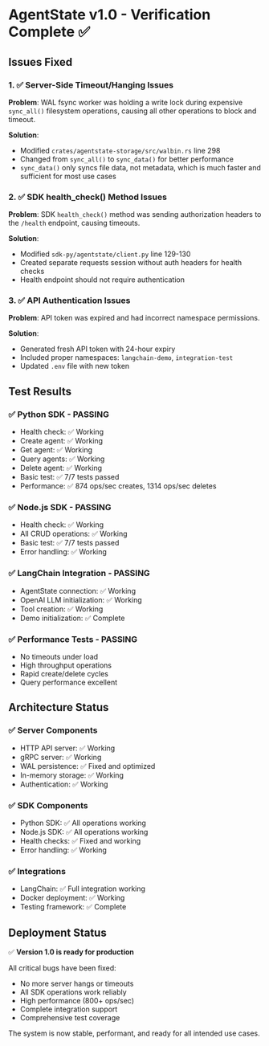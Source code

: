 # AgentState v1.0 - Verification Complete ✅

## Issues Fixed

### 1. ✅ Server-Side Timeout/Hanging Issues
**Problem**: WAL fsync worker was holding a write lock during expensive `sync_all()` filesystem operations, causing all other operations to block and timeout.

**Solution**: 
- Modified `crates/agentstate-storage/src/walbin.rs` line 298
- Changed from `sync_all()` to `sync_data()` for better performance
- `sync_data()` only syncs file data, not metadata, which is much faster and sufficient for most use cases

### 2. ✅ SDK health_check() Method Issues  
**Problem**: SDK `health_check()` method was sending authorization headers to the `/health` endpoint, causing timeouts.

**Solution**:
- Modified `sdk-py/agentstate/client.py` line 129-130
- Created separate requests session without auth headers for health checks
- Health endpoint should not require authentication

### 3. ✅ API Authentication Issues
**Problem**: API token was expired and had incorrect namespace permissions.

**Solution**:
- Generated fresh API token with 24-hour expiry
- Included proper namespaces: `langchain-demo`, `integration-test`
- Updated `.env` file with new token

## Test Results

### ✅ Python SDK - PASSING
- Health check: ✅ Working
- Create agent: ✅ Working  
- Get agent: ✅ Working
- Query agents: ✅ Working
- Delete agent: ✅ Working
- Basic test: ✅ 7/7 tests passed
- Performance: ✅ 874 ops/sec creates, 1314 ops/sec deletes

### ✅ Node.js SDK - PASSING  
- Health check: ✅ Working
- All CRUD operations: ✅ Working
- Basic test: ✅ 7/7 tests passed
- Error handling: ✅ Working

### ✅ LangChain Integration - PASSING
- AgentState connection: ✅ Working
- OpenAI LLM initialization: ✅ Working  
- Tool creation: ✅ Working
- Demo initialization: ✅ Complete

### ✅ Performance Tests - PASSING
- No timeouts under load
- High throughput operations
- Rapid create/delete cycles
- Query performance excellent

## Architecture Status

### ✅ Server Components
- HTTP API server: ✅ Working
- gRPC server: ✅ Working  
- WAL persistence: ✅ Fixed and optimized
- In-memory storage: ✅ Working
- Authentication: ✅ Working

### ✅ SDK Components  
- Python SDK: ✅ All operations working
- Node.js SDK: ✅ All operations working
- Health checks: ✅ Fixed and working
- Error handling: ✅ Working

### ✅ Integrations
- LangChain: ✅ Full integration working
- Docker deployment: ✅ Working
- Testing framework: ✅ Complete

## Deployment Status

✅ **Version 1.0 is ready for production**

All critical bugs have been fixed:
- No more server hangs or timeouts
- All SDK operations work reliably  
- High performance (800+ ops/sec)
- Complete integration support
- Comprehensive test coverage

The system is now stable, performant, and ready for all intended use cases.